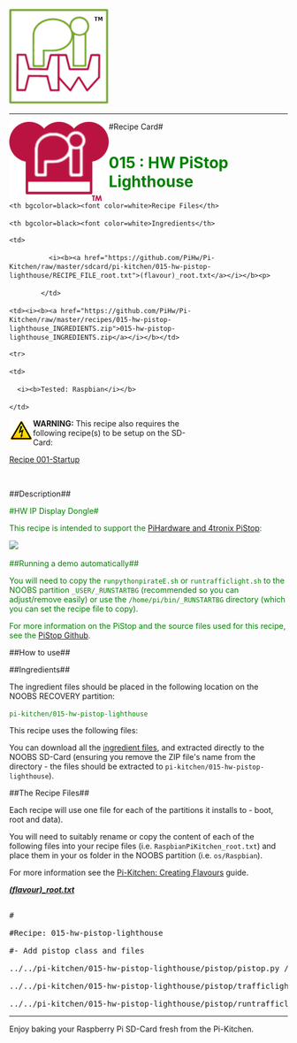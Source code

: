 <!-- How to use comments in these files -->

<!-- ---------------------------------- -->

<!--Comments have been put in this file so that they can be automatically generated.



[How to customise the Markdown documents](CustomMarkdown.md)-->

<!--Template 03/01/2015-->































<img src="https://raw.githubusercontent.com/PiHw/Pi-Kitchen/master/markdown_source/markdown/img/pihwlogotm.png" width=180 />

<hr>



<img style="float:left" src="https://raw.githubusercontent.com/PiHw/Pi-Kitchen/master/markdown_source/markdown/img/PiKitchenRecipe.png" width=180 />

#Recipe Card#



<font color = GREEN>

<h1>015 : HW PiStop Lighthouse</h1>

</font>



<table style="width:35%" align="right" >

  <tr>

    <th bgcolor=black><font color=white>Recipe Files</th>

    <th bgcolor=black><font color=white>Ingredients</th>

  </tr>

  <tr>

    <td>

              <i><b><a href="https://github.com/PiHw/Pi-Kitchen/raw/master/sdcard/pi-kitchen/015-hw-pistop-lighthouse/RECIPE_FILE_root.txt">(flavour)_root.txt</a></i></b><p>

            </td>		

    <td><i><b><a href="https://github.com/PiHw/Pi-Kitchen/raw/master/recipes/015-hw-pistop-lighthouse_INGREDIENTS.zip">015-hw-pistop-lighthouse_INGREDIENTS.zip</a></i></b></td>

  </tr>

    <tr>

    <td>

      <i><b>Tested: Raspbian</i></b>

    </td>

  </tr>

  </table>



<img style="float:left" src="https://raw.githubusercontent.com/PiHw/Pi-Kitchen/master/markdown_source/markdown/img/warn.png" height=40/>

<b>WARNING:</b> This recipe also requires the following recipe(s) to be setup on the SD-Card:<p>

<font color = GREEN>

<a href="https://github.com/PiHw/Pi-Kitchen/blob/master/recipes/Recipe 001-Startup">Recipe 001-Startup</a><p>

</font>



<br>





##Description##

<font color = GREEN>

#HW IP Display Dongle#



This recipe is intended to support the <a href="http://4tronix.co.uk/store/index.php?rt=product/product&product_id=390">PiHardware and 4tronix PiStop</a>:

<img src="https://raw.githubusercontent.com/PiHw/Pi-Stop/master/markdown_source/markdown/img/Pi-StopQuadFun.jpg"/>



##Running a demo automatically##

You will need to copy the `runpythonpirateE.sh` or `runtrafficlight.sh` to the NOOBS partition `_USER/_RUNSTARTBG` (recommended so you can adjust/remove easily) or use the `/home/pi/bin/_RUNSTARTBG` directory (which you can set the recipe file to copy).



For more information on the PiStop and the source files used for this recipe, see the <a href="https://github.com/PiHw/Pi-Stop"> PiStop Github</a>.



</font>



##How to use##

<font color = GREEN>

<p>

</font>



##Ingredients##

The ingredient files should be placed in the following location on the NOOBS RECOVERY partition:<p>



<font color = GREEN>

<code>pi-kitchen/015-hw-pistop-lighthouse</code><p>

</font>



This recipe uses the following files:<p>

<font color = GREEN>

<p>

</font>





You can download all the <a href="https://github.com/PiHw/Pi-Kitchen/raw/master/recipes/015-hw-pistop-lighthouse_INGREDIENTS.zip">ingredient files</a>, and extracted directly to the NOOBS SD-Card (ensuring you remove the ZIP file's name from the directory - the files should be extracted to <code>pi-kitchen/015-hw-pistop-lighthouse</code>).<p>



##The Recipe Files##

Each recipe will use one file for each of the partitions it installs to - boot, root and data).<p>





You will need to suitably rename or copy the content of each of the following files into your recipe files (i.e. <code>RaspbianPiKitchen_root.txt</code>) and place them in your os folder in the NOOBS partition (i.e. <code>os/Raspbian</code>).<p>



For more information see the <a href="http://pihw.wordpress.com/guides/pi-kitchen/creatingflavours">Pi-Kitchen: Creating Flavours</a> guide.<p>





<i><b><a href="https://github.com/PiHw/Pi-Kitchen/raw/master/sdcard/pi-kitchen/015-hw-pistop-lighthouse/RECIPE_FILE_root.txt">(flavour)_root.txt</a></i></b>

<pre>

#

#Recipe: 015-hw-pistop-lighthouse

#- Add pistop class and files

../../pi-kitchen/015-hw-pistop-lighthouse/pistop/pistop.py /home/pi/pistop

../../pi-kitchen/015-hw-pistop-lighthouse/pistop/trafficlights.py /home/pi/pistop

../../pi-kitchen/015-hw-pistop-lighthouse/pistop/runtrafficlight.sh /home/pi/pistop</pre>







<hr>



Enjoy baking your Raspberry Pi SD-Card fresh from the Pi-Kitchen.<p>



<!--========================END FILE================-->

